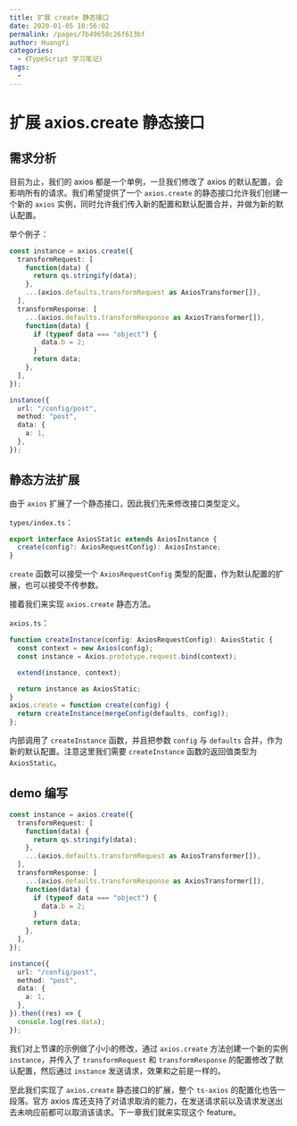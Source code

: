 ```yaml
---
title: 扩展 create 静态接口
date: 2020-01-05 10:56:02
permalink: /pages/7b49658c26f613bf
author: HuangYi
categories:
  - 《TypeScript 学习笔记》
tags:
  -
---
```


# 扩展 axios.create 静态接口

## 需求分析

目前为止，我们的 axios 都是一个单例，一旦我们修改了 axios 的默认配置，会影响所有的请求。我们希望提供了一个 `axios.create` 的静态接口允许我们创建一个新的 `axios` 实例，同时允许我们传入新的配置和默认配置合并，并做为新的默认配置。

举个例子：

```typescript
const instance = axios.create({
  transformRequest: [
    function(data) {
      return qs.stringify(data);
    },
    ...(axios.defaults.transformRequest as AxiosTransformer[]),
  ],
  transformResponse: [
    ...(axios.defaults.transformResponse as AxiosTransformer[]),
    function(data) {
      if (typeof data === "object") {
        data.b = 2;
      }
      return data;
    },
  ],
});

instance({
  url: "/config/post",
  method: "post",
  data: {
    a: 1,
  },
});
```

## 静态方法扩展

由于 `axios` 扩展了一个静态接口，因此我们先来修改接口类型定义。

`types/index.ts`：

```typescript
export interface AxiosStatic extends AxiosInstance {
  create(config?: AxiosRequestConfig): AxiosInstance;
}
```

`create` 函数可以接受一个 `AxiosRequestConfig` 类型的配置，作为默认配置的扩展，也可以接受不传参数。

接着我们来实现 `axios.create` 静态方法。

`axios.ts`：

```typescript
function createInstance(config: AxiosRequestConfig): AxiosStatic {
  const context = new Axios(config);
  const instance = Axios.prototype.request.bind(context);

  extend(instance, context);

  return instance as AxiosStatic;
}
axios.create = function create(config) {
  return createInstance(mergeConfig(defaults, config));
};
```

内部调用了 `createInstance` 函数，并且把参数 `config` 与 `defaults` 合并，作为新的默认配置。注意这里我们需要 `createInstance` 函数的返回值类型为 `AxiosStatic`。

## demo 编写

```typescript
const instance = axios.create({
  transformRequest: [
    function(data) {
      return qs.stringify(data);
    },
    ...(axios.defaults.transformRequest as AxiosTransformer[]),
  ],
  transformResponse: [
    ...(axios.defaults.transformResponse as AxiosTransformer[]),
    function(data) {
      if (typeof data === "object") {
        data.b = 2;
      }
      return data;
    },
  ],
});

instance({
  url: "/config/post",
  method: "post",
  data: {
    a: 1,
  },
}).then((res) => {
  console.log(res.data);
});
```

我们对上节课的示例做了小小的修改，通过 `axios.create` 方法创建一个新的实例 `instance`，并传入了 `transformRequest` 和 `transformResponse` 的配置修改了默认配置，然后通过 `instance` 发送请求，效果和之前是一样的。

至此我们实现了 `axios.create` 静态接口的扩展，整个 `ts-axios` 的配置化也告一段落。官方 axios 库还支持了对请求取消的能力，在发送请求前以及请求发送出去未响应前都可以取消该请求。下一章我们就来实现这个 feature。
